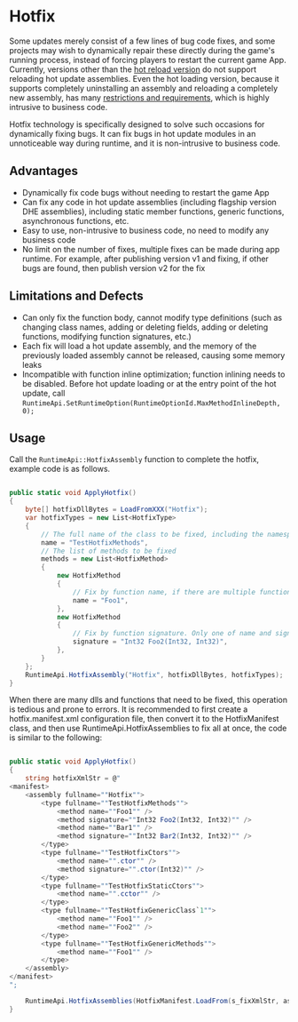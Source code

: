 # Hotfix

Some updates merely consist of a few lines of bug code fixes, and some projects may wish to dynamically repair these directly during the game's running process, instead of forcing players to restart the current game App.
Currently, versions other than the [hot reload version](./reload/intro) do not support reloading hot update assemblies.
Even the hot loading version, because it supports completely uninstalling an assembly and reloading a completely new assembly, has many [restrictions and requirements](./reload/hotreloadassembly#Unsupported_features_and_special_requirements),
which is highly intrusive to business code.

Hotfix technology is specifically designed to solve such occasions for dynamically fixing bugs. It can fix bugs in hot update modules in an unnoticeable way during runtime, and it is non-intrusive to business code.

## Advantages

- Dynamically fix code bugs without needing to restart the game App
- Can fix any code in hot update assemblies (including flagship version DHE assemblies), including static member functions, generic functions, asynchronous functions, etc.
- Easy to use, non-intrusive to business code, no need to modify any business code
- No limit on the number of fixes, multiple fixes can be made during app runtime. For example, after publishing version v1 and fixing, if other bugs are found, then publish version v2 for the fix

## Limitations and Defects

- Can only fix the function body, cannot modify type definitions (such as changing class names, adding or deleting fields, adding or deleting functions, modifying function signatures, etc.)
- Each fix will load a hot update assembly, and the memory of the previously loaded assembly cannot be released, causing some memory leaks
- ​Incompatible with function inline optimization; function inlining needs to be disabled. Before hot update loading or at the entry point of the hot update, call `RuntimeApi.SetRuntimeOption(RuntimeOptionId.MaxMethodInlineDepth, 0);`

## Usage

Call the `RuntimeApi::HotfixAssembly` function to complete the hotfix, example code is as follows.

```csharp

public static void ApplyHotfix()
{
    byte[] hotfixDllBytes = LoadFromXXX("Hotfix");
    var hotfixTypes = new List<HotfixType>
    {
        // The full name of the class to be fixed, including the namespace (if any)
        name = "TestHotfixMethods",
        // The list of methods to be fixed
        methods = new List<HotfixMethod>
        {
            new HotfixMethod
            {
                // Fix by function name, if there are multiple functions with the same name, all will be fixed
                name = "Foo1",
            },
            new HotfixMethod
            {
                // Fix by function signature. Only one of name and signature should be provided, otherwise an error will occur
                signature = "Int32 Foo2(Int32, Int32)",
            },
        }
    };
    RuntimeApi.HotfixAssembly("Hotfix", hotfixDllBytes, hotfixTypes);
}
```

When there are many dlls and functions that need to be fixed, this operation is tedious and prone to errors. It is recommended to first create a hotfix.manifest.xml configuration file, then convert it to the HotfixManifest class, and then use RuntimeApi.HotfixAssemblies to fix all at once, the code is similar to the following:

```csharp

public static void ApplyHotfix()
{
    string hotfixXmlStr = @"
<manifest>
    <assembly fullname=""Hotfix"">
        <type fullname=""TestHotfixMethods"">
            <method name=""Foo1"" />
            <method signature=""Int32 Foo2(Int32, Int32)"" />
            <method name=""Bar1"" />
            <method signature=""Int32 Bar2(Int32, Int32)"" />
        </type>
        <type fullname=""TestHotfixCtors"">
            <method name="".ctor"" />
            <method signature="".ctor(Int32)"" />
        </type>
        <type fullname=""TestHotfixStaticCtors"">
            <method name="".cctor"" />
        </type>
        <type fullname=""TestHotfixGenericClass`1"">
            <method name=""Foo1"" />
            <method name=""Foo2"" />
        </type>
        <type fullname=""TestHotfixGenericMethods"">
            <method name=""Foo1"" />
        </type>
    </assembly>
</manifest>
";

    RuntimeApi.HotfixAssemblies(HotfixManifest.LoadFrom(s_fixXmlStr, assName => LoadDll.GetDllBytes(assName + ".dll")));
}

```
